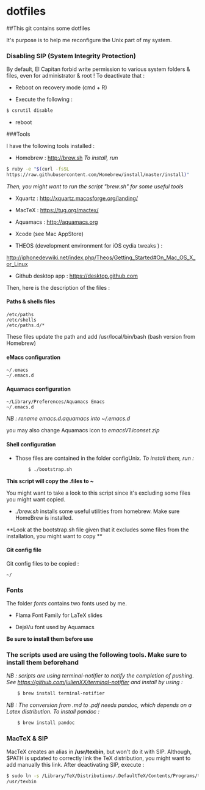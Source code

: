 # dotfiles


##This git contains some dotfiles

It's purpose is to help me reconfigure the Unix part of my system.

### Disabling SIP (System Integrity Protection)
By default, El Capitan forbid write permission to various system folders & files, even for administrator & root ! To deactivate that :

- Reboot on recovery mode (cmd + R)

- Execute the following :
```bash
$ csrutil disable
```

- reboot

###Tools

I have the following tools installed :

- Homebrew : http://brew.sh
*To install, run*
```bash
$ ruby -e "$(curl -fsSL
https://raw.githubusercontent.com/Homebrew/install/master/install)"
```
*Then, you might want to run the script "brew.sh" for some useful tools*

- Xquartz : http://xquartz.macosforge.org/landing/

- MacTeX : https://tug.org/mactex/

- Aquamacs : http://aquamacs.org

- Xcode (see Mac AppStore)

- THEOS (development environment for iOS cydia tweaks ) :

http://iphonedevwiki.net/index.php/Theos/Getting_Started#On_Mac_OS_X_or_Linux

- Github desktop app : https://desktop.github.com

Then, here is the description of the files :

#### Paths & shells files

	/etc/paths
	/etc/shells
	/etc/paths.d/*

These files update the path and add /usr/local/bin/bash (bash version from Homebrew)

#### eMacs configuration

	~/.emacs
	~/.emacs.d

#### Aquamacs configuration

	~/Library/Preferences/Aquamacs Emacs
	~/.emacs.d

*NB : rename  emacs.d.aquamacs into ~/.emacs.d*

you may also change Aquamacs icon to *emacsV1.iconset.zip*

#### Shell configuration

- Those files are contained in the folder configUnix.
*To install them, run :*
```bash
		$ ./bootstrap.sh
```
		
**This script will copy the .files to ~**

You might want to take a look to this script since it's excluding some files you might want copied.

- *./brew.sh* installs some useful utilities from homebrew. Make sure HomeBrew is installed.

**Look at the bootstrap.sh file given that it excludes some files from the installation, you might want to copy **

#### Git config file

Git config files to be copied :

	~/

### Fonts

The folder *fonts* contains two fonts used by me.

- Flama Font Family for LaTeX slides

- DejaVu font used by Aquamacs

**Be sure to install them before use**

### The scripts used are using the following tools. Make sure to install them beforehand

*NB : scripts are using terminal-notifier to notify the completion of pushing.
See https://github.com/julienXX/terminal-notifier and install by using :*
```bash
	$ brew install terminal-notifier
```

*NB : The conversion from .md to .pdf needs pandoc, which depends on a Latex distribution. To install pandoc :*
```bash
	$ brew install pandoc
```

### MacTeX & SIP

MacTeX creates an alias in **/usr/texbin**, but won't do it with SIP. Although, $PATH is updated to correctly link the TeX distribution, you might want to add manually this link. After deactivating SIP, execute :

```bash
$ sudo ln -s /Library/TeX/Distributions/.DefaultTeX/Contents/Programs/texbin
/usr/texbin
```
